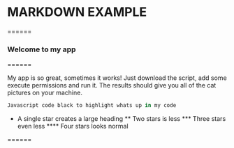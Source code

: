 # MARKDOWN EXAMPLE

======

### Welcome to my app

======

My app is so great, sometimes it works! Just download the script, add some execute permissions and run it. The results should give you all of the cat pictures on your machine. 

```javascript
Javascript code black to highlight whats up in my code
```
* A single star creates a large heading
** Two stars is less
*** Three stars even less
**** Four stars looks normal

======

